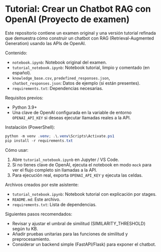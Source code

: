 # Tutorial: Crear un Chatbot RAG con OpenAI (Proyecto de examen)

Este repositorio contiene un examen original y una versión tutorial refinada que demuestra cómo construir un chatbot con RAG (Retrieval-Augmented Generation) usando las APIs de OpenAI.

Contenido:
- `notebook.ipynb`: Notebook original del examen.
- `tutorial_notebook.ipynb`: Notebook tutorial, limpio y comentado (en español).
- `knowledge_base.csv`, `predefined_responses.json`, `chatbot_responses.json`: Datos de ejemplo (si están presentes).
- `requirements.txt`: Dependencias necesarias.

Requisitos previos:
- Python 3.9+
- Una clave de OpenAI configurada en la variable de entorno `OPENAI_API_KEY` si deseas ejecutar llamadas reales a la API.

Instalación (PowerShell):

```powershell
python -m venv .venv; .\.venv\Scripts\Activate.ps1
pip install -r requirements.txt
```

Cómo usar:
1. Abre `tutorial_notebook.ipynb` en Jupyter / VS Code.
2. Si no tienes clave de OpenAI, ejecuta el notebook en modo `mock` para ver el flujo completo sin llamadas a la API.
3. Para ejecución real, exporta `OPENAI_API_KEY` y ejecuta las celdas.

Archivos creados por este asistente:
- `tutorial_notebook.ipynb`: Notebook tutorial con explicación por stages.
- `README.md`: Este archivo.
- `requirements.txt`: Lista de dependencias.

Siguientes pasos recomendados:
- Revisar y ajustar el umbral de similitud (SIMILARITY_THRESHOLD) según tu KB.
- Añadir pruebas unitarias para las funciones de similitud y preprocesamiento.
- Considerar un backend simple (FastAPI/Flask) para exponer el chatbot.
